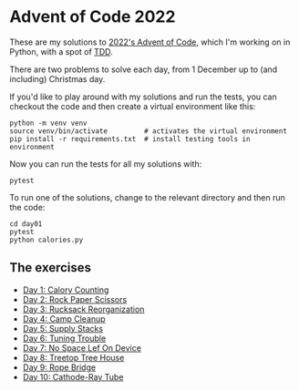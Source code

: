 # Advent of Code 2022

These are my solutions to [2022's Advent of Code], which I'm working on in Python, with a spot of [TDD].

There are two problems to solve each day, from 1 December up to (and including) Christmas day.

If you'd like to play around with my solutions and run the tests, you can checkout the code and then create a virtual environment like this:

    python -m venv venv
    source venv/bin/activate         # activates the virtual environment
    pip install -r requirements.txt  # install testing tools in environment

Now you can run the tests for all my solutions with:

    pytest

To run one of the solutions, change to the relevant directory and then run the code:

    cd day01
    pytest
    python calories.py

## The exercises

- [Day 1: Calory Counting](./day01)
- [Day 2: Rock Paper Scissors](./day02)
- [Day 3: Rucksack Reorganization](./day03)
- [Day 4: Camp Cleanup](./day04)
- [Day 5: Supply Stacks](./day05)
- [Day 6: Tuning Trouble](./day06)
- [Day 7: No Space Lef On Device](./day07)
- [Day 8: Treetop Tree House](./day08)
- [Day 9: Rope Bridge](./day09)
- [Day 10: Cathode-Ray Tube](./day10)

[2022's Advent of Code]: https://adventofcode.com/2022
[TDD]: https://www.agilealliance.org/glossary/tdd/
